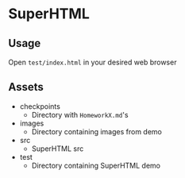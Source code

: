 # SuperHTML

## Usage

Open `test/index.html` in your desired web browser

## Assets
  - checkpoints
    - Directory with `HomeworkX.md`'s
  - images
    - Directory containing images from demo
  - src
    - SuperHTML src
  - test
    - Directory containing SuperHTML demo
